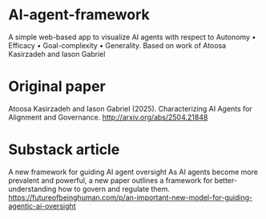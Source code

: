 # AI-agent-framework
A simple web-based app to visualize AI agents with respect to Autonomy • Efficacy • Goal-complexity • Generality. 
Based on work of Atoosa Kasirzadeh and Iason Gabriel

# Original paper
Atoosa Kasirzadeh and Iason Gabriel (2025). Characterizing AI Agents for Alignment and Governance. http://arxiv.org/abs/2504.21848

# Substack article
A new framework for guiding AI agent oversight
As AI agents become more prevalent and powerful, a new paper outlines a framework for better-understanding how to govern and regulate them.
https://futureofbeinghuman.com/p/an-important-new-model-for-guiding-agentic-ai-oversight
